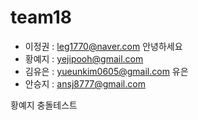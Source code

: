 # team18

- 이정권 : leg1770@naver.com 안녕하세요
- 황예지 : yejipooh@gmail.com
- 김유은 : yueunkim0605@gmail.com 유은
- 안승지 : ansj8777@gmail.com

황예지 충돌테스트
